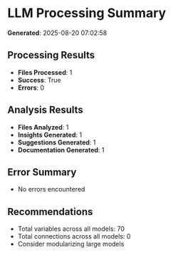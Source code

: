
# LLM Processing Summary

**Generated**: 2025-08-20 07:02:58

## Processing Results
- **Files Processed**: 1
- **Success**: True
- **Errors**: 0

## Analysis Results
- **Files Analyzed**: 1
- **Insights Generated**: 1
- **Suggestions Generated**: 1
- **Documentation Generated**: 1

## Error Summary
- No errors encountered

## Recommendations
- Total variables across all models: 70
- Total connections across all models: 0
- Consider modularizing large models
